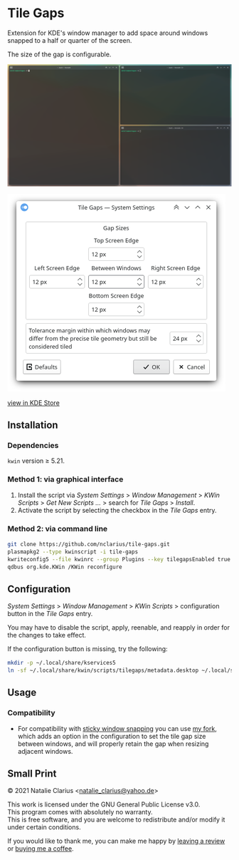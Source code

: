 # Tile Gaps

Extension for KDE's window manager to add space around windows snapped to a half or quarter of the screen.

The size of the gap is configurable.

![screenshot](screenshot.png)

![config](config.png)

[view in KDE Store](https://www.pling.com/p/1619642/)


## Installation

### Dependencies

`kwin` version ≥ 5.21.

### Method 1: via graphical interface

1. Install the script via *System Settings* > *Window Management* > *KWin Scripts* > *Get New Scripts …* > search for *Tile Gaps* > *Install*.
2. Activate the script by selecting the checkbox in the *Tile Gaps* entry.

### Method 2: via command line

```bash
git clone https://github.com/nclarius/tile-gaps.git
plasmapkg2 --type kwinscript -i tile-gaps
kwriteconfig5 --file kwinrc --group Plugins --key tilegapsEnabled true
qdbus org.kde.KWin /KWin reconfigure
```

## Configuration

*System Settings* > *Window Management* > *KWin Scripts* > configuration button in the *Tile Gaps* entry.

You may have to disable the script, apply, reenable, and reapply in order for the changes to take effect.

If the configuration button is missing, try the following:

````bash
mkdir -p ~/.local/share/kservices5
ln -sf ~/.local/share/kwin/scripts/tilegaps/metadata.desktop ~/.local/share/kservices5/tilegaps.desktop
````

## Usage

### Compatibility

- For compatibility with [sticky window snapping](https://store.kde.org/p/1112552/) you can use [my fork](https://github.com/nclarius/sticky-window-snapping), which adds an option in the configuration to set the tile gap size between windows, and will properly retain the gap when resizing adjacent windows. 

   
## Small Print

© 2021 Natalie Clarius \<natalie_clarius@yahoo.de\>

This work is licensed under the GNU General Public License v3.0.  
This program comes with absolutely no warranty.  
This is free software, and you are welcome to redistribute and/or modify it under certain conditions.  

If you would like to thank me, you can make me happy by [leaving a review](https://www.pling.com/p/1619642/) or [buying me a coffee](https://www.paypal.com/donate?hosted_button_id=7LUUJD83BWRM4).

